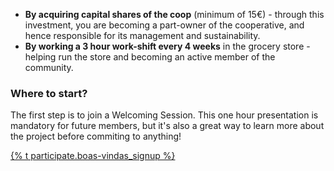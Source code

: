 <ul>
  <li><strong>By acquiring capital shares of the coop</strong> (minimum of 15€) - through this investment, you are becoming a part-owner of the cooperative, and hence responsible for its management and sustainability.</li>
  <li><strong>By working a 3 hour work-shift every 4 weeks</strong> in the grocery store - helping run the store and becoming an active member of the community. </li>
</ul>

<h3 class="mt-6">Where to start?</h3>

<p>
  The first step is to join a Welcoming Session. This one hour presentation is mandatory for future members, but it's also a great way to learn more about the project before commiting to anything!
</p>

<a href="{% tl boas-vindas%}" class="button is-secondary mt-3">{% t participate.boas-vindas_signup %}</a>
